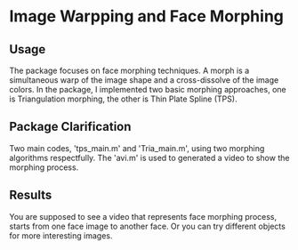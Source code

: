 # Image Warpping and Face Morphing

Usage
-----
The package focuses on face morphing techniques. A morph is a simultaneous warp of the image shape and a cross-dissolve of the image 
colors. In the package, I implemented two basic morphing approaches, one is Triangulation morphing, the other is Thin Plate Spline (TPS).

Package Clarification
---------------------
Two main codes, 'tps_main.m' and 'Tria_main.m', using two morphing algorithms respectfully. The 'avi.m' is used to generated a video to show 
the morphing process.

Results
-------
You are supposed to see a video that represents face morphing process, starts from one face image to another face. Or you can try different 
objects for more interesting images.
